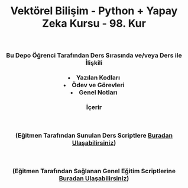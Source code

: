 <div align="center">
<p align="center"><h1>Vektörel Bilişim - Python + Yapay Zeka Kursu - 98. Kur</h1>
<br>
<h3>Bu Depo Öğrenci Tarafından Ders Sırasında ve/veya Ders ile İlişkili<br><br><li>Yazılan Kodları<li>Ödev ve Görevleri<li>Genel Notları<br><br>İçerir</h3>
<br>
<h3>(Eğitmen Tarafından Sunulan Ders Scriptlere <a href="https://github.com/erdincdonmez/vektorel_python98">Buradan Ulaşabilirsiniz</a>)</h3>
<br>
<h3>(Eğitmen Tarafından Sağlanan Genel Eğitim Scriptlerine <a href="https://github.com/erdincdonmez/Python/tree/main/Learn%20PYTHON_Python%20OGREN">Buradan Ulaşabilirsiniz</a>)</h3></p></p>
</div>
